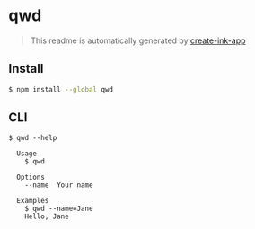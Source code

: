 # qwd

> This readme is automatically generated by [create-ink-app](https://github.com/vadimdemedes/create-ink-app)


## Install

```bash
$ npm install --global qwd
```


## CLI

```
$ qwd --help

  Usage
    $ qwd

  Options
    --name  Your name

  Examples
    $ qwd --name=Jane
    Hello, Jane
```
